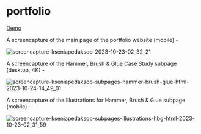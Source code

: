 # portfolio

[Demo](https://kseniapedaksoo.com)

A screencapture of the main page of the portfolio website (mobile) -

![screencapture-kseniapedaksoo-2023-10-23-02_32_21](https://github.com/kseniapedaksoo/portfolio/assets/83992947/6fd4fef0-5d59-4492-a7f2-6342e070cd01)

A screencapture of the Hammer, Brush & Glue Case Study subpage (desktop, 4K) -

![screencapture-kseniapedaksoo-subpages-hammer-brush-glue-html-2023-10-24-14_49_01](https://github.com/kseniapedaksoo/portfolio/assets/83992947/f54f3ef0-c670-4aaa-bc96-191a90660353)


A screencapture of the Illustrations for Hammer, Brush & Glue subpage (mobile) -

![screencapture-kseniapedaksoo-subpages-illustrations-hbg-html-2023-10-23-02_31_59](https://github.com/kseniapedaksoo/portfolio/assets/83992947/78c29838-ea2d-4529-8a03-aabaaa56df4a)
